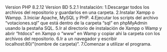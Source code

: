 Version PHP 8.2.12
Version BD  5.2.1
Instalación:
1.Descargar todos los archivos del repositorio y guardarlos en una carpeta.
2.Instalar Xampp o Wampp.
3.Iniciar Apache, MySQL y PHP.
4.Ejecutar los scripts del archivo “votaciones.sql” que está dentro de la carpeta “sql” en phpMyAdmin usando la pestaña SQL.
5.Ir al directorio de instalación de Xampp o Wamp y abrir “htdocs” en Xampp o “www” en Wamp y copiar ahí la carpeta con los archivos del repositorio.
6.Ir a un navegador y escribir localhost:80/”(nombre de carpeta)”.
7.Comenzar a utilizar el programa.
